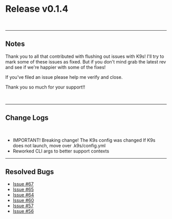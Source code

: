 # Release v0.1.4

<br/>

---
## Notes

Thank you to all that contributed with flushing out issues with K9s! I'll try
to mark some of these issues as fixed. But if you don't mind grab the latest
rev and see if we're happier with some of the fixes!

If you've filed an issue please help me verify and close.

Thank you so much for your support!!

<br/>

---
## Change Logs

<br/>

+ IMPORTANT! Breaking change! The K9s config was changed
  If K9s does not launch, move over .k9s/config.yml
+ Reworked CLI args to better support contexts

---
## Resolved Bugs

+ [Issue #67](https://github.com/kswapd/k10s/issues/67)
+ [Issue #65](https://github.com/kswapd/k10s/issues/65)
+ [Issue #64](https://github.com/kswapd/k10s/issues/64)
+ [Issue #60](https://github.com/kswapd/k10s/issues/60)
+ [Issue #57](https://github.com/kswapd/k10s/issues/57)
+ [Issue #56](https://github.com/kswapd/k10s/issues/56)
